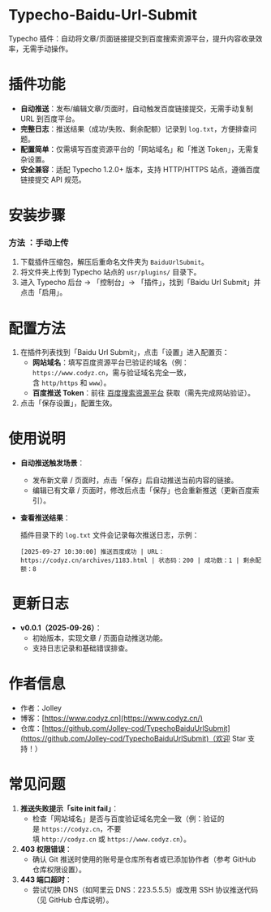 
# Typecho-Baidu-Url-Submit
Typecho 插件：自动将文章/页面链接提交到百度搜索资源平台，提升内容收录效率，无需手动操作。



# 插件功能
- **自动推送**：发布/编辑文章/页面时，自动触发百度链接提交，无需手动复制 URL 到百度平台。
- **完整日志**：推送结果（成功/失败、剩余配额）记录到 `log.txt`，方便排查问题。
- **配置简单**：仅需填写百度资源平台的「网站域名」和「推送 Token」，无需复杂设置。
- **安全兼容**：适配 Typecho 1.2.0+ 版本，支持 HTTP/HTTPS 站点，遵循百度链接提交 API 规范。


# 安装步骤
### 方法 ：手动上传
1. 下载插件压缩包，解压后重命名文件夹为 `BaiduUrlSubmit`。
2. 将文件夹上传到 Typecho 站点的 `usr/plugins/` 目录下。
3. 进入 Typecho 后台 → 「控制台」→ 「插件」，找到「Baidu Url Submit」并点击「启用」。

# 配置方法

1. 在插件列表找到「Baidu Url Submit」，点击「设置」进入配置页：
    - **网站域名**：填写百度资源平台已验证的域名（例：`https://www.codyz.cn`，需与验证域名完全一致，含 `http/https` 和 `www`）。
    - **百度推送 Token**：前往 [百度搜索资源平台](https://ziyuan.baidu.com/linksubmit/index) 获取（需先完成网站验证）。
2. 点击「保存设置」，配置生效。

# 使用说明

- **自动推送触发场景**：
    - 发布新文章 / 页面时，点击「保存」后自动推送当前内容的链接。
    - 编辑已有文章 / 页面时，修改后点击「保存」也会重新推送（更新百度索引）。
- **查看推送结果**：
    
    插件目录下的 `log.txt` 文件会记录每次推送日志，示例：
    ```plaintext
    [2025-09-27 10:30:00] 推送百度成功 | URL：https://codyz.cn/archives/1183.html | 状态码：200 | 成功数：1 | 剩余配额：8
    ```

#  更新日志

- **v0.0.1（2025-09-26）**：
    - 初始版本，实现文章 / 页面自动推送功能。
    - 支持日志记录和基础错误排查。

# 作者信息

- 作者：Jolley
- 博客：[https://www.codyz.cn](https://www.codyz.cn/)
- 仓库：[https://github.com/Jolley-cod/TypechoBaiduUrlSubmit](https://github.com/Jolley-cod/TypechoBaiduUrlSubmit)（欢迎 Star 支持！）
#  常见问题

1. **推送失败提示「site init fail」**：
    - 检查「网站域名」是否与百度验证域名完全一致（例：验证的是 `https://codyz.cn`，不要填 `http://codyz.cn` 或 `https://www.codyz.cn`）。
2. **403 权限错误**：
    - 确认 Git 推送时使用的账号是仓库所有者或已添加协作者（参考 GitHub 仓库权限设置）。
3. **443 端口超时**：
    - 尝试切换 DNS（如阿里云 DNS：223.5.5.5）或改用 SSH 协议推送代码（见 GitHub 仓库说明）。
